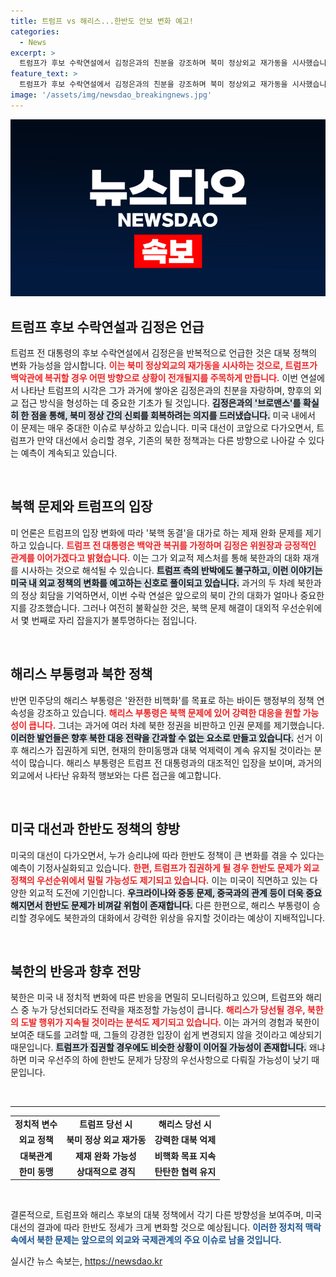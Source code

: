 ```yaml
---
title: 트럼프 vs 해리스...한반도 안보 변화 예고!
categories:
  - News
excerpt: >
  트럼프가 후보 수락연설에서 김정은과의 친분을 강조하며 북미 정상외교 재가동을 시사했습니다. 반면 해리스는 바이든 행정부의 대북 정책을 이어갈 것으로 보이는데, 대선 결과에 따라 한반도 정책이 크게 달라질 가능성이 주목받고 있습니다.
feature_text: >
  트럼프가 후보 수락연설에서 김정은과의 친분을 강조하며 북미 정상외교 재가동을 시사했습니다. 반면 해리스는 바이든 행정부의 대북 정책을 이어갈 것으로 보이는데, 대선 결과에 따라 한반도 정책이 크게 달라질 가능성이 주목받고 있습니다.
image: '/assets/img/newsdao_breakingnews.jpg'
---
```


<p><img src="/assets/img/newsdao_breakingnews.jpg" alt="implanttips 속보" /></p>

<h2 data-ke-size="size26">트럼프 후보 수락연설과 김정은 언급</h2>

<p data-ke-size="size16">트럼프 전 대통령의 후보 수락연설에서 김정은을 반복적으로 언급한 것은 대북 정책의 변화 가능성을 암시합니다. <b><span style="color: #ee2323;">이는 북미 정상외교의 재가동을 시사하는 것으로, 트럼프가 백악관에 복귀할 경우 어떤 방향으로 상황이 전개될지를 주목하게 만듭니다.</span></b> 이번 연설에서 나타난 트럼프의 시각은 그가 과거에 쌓아온 김정은과의 친분을 자랑하며, 향후의 외교 접근 방식을 형성하는 데 중요한 기초가 될 것입니다. <b><span style="background-color: #21538527;">김정은과의 '브로맨스'를 확실히 한 점을 통해, 북미 정상 간의 신뢰를 회복하려는 의지를 드러냈습니다.</span></b> 미국 내에서 이 문제는 매우 중대한 이슈로 부상하고 있습니다. 미국 대선이 코앞으로 다가오면서, 트럼프가 만약 대선에서 승리할 경우, 기존의 북한 정책과는 다른 방향으로 나아갈 수 있다는 예측이 계속되고 있습니다.</p>

<p data-ke-size="size16">&nbsp;</p>

<h2 data-ke-size="size26">북핵 문제와 트럼프의 입장</h2>

<p data-ke-size="size16">미 언론은 트럼프의 입장 변화에 따라 '북핵 동결'을 대가로 하는 제재 완화 문제를 제기하고 있습니다. <b><span style="color: #ee2323;">트럼프 전 대통령은 백악관 복귀를 가정하며 김정은 위원장과 긍정적인 관계를 이어가겠다고 밝혔습니다.</span></b> 이는 그가 외교적 제스처를 통해 북한과의 대화 재개를 시사하는 것으로 해석될 수 있습니다. <b><span style="background-color: #21538527;">트럼프 측의 반박에도 불구하고, 이런 이야기는 미국 내 외교 정책의 변화를 예고하는 신호로 풀이되고 있습니다.</span></b> 과거의 두 차례 북한과의 정상 회담을 기억하면서, 이번 수락 연설은 앞으로의 북미 간의 대화가 얼마나 중요한지를 강조했습니다. 그러나 여전히 불확실한 것은, 북핵 문제 해결이 대외적 우선순위에서 몇 번째로 자리 잡을지가 불투명하다는 점입니다.</p>

<p data-ke-size="size16">&nbsp;</p>

<h2 data-ke-size="size26">해리스 부통령과 북한 정책</h2>

<p data-ke-size="size16">반면 민주당의 해리스 부통령은 '완전한 비핵화'를 목표로 하는 바이든 행정부의 정책 연속성을 강조하고 있습니다. <b><span style="color: #ee2323;">해리스 부통령은 북핵 문제에 있어 강력한 대응을 원할 가능성이 큽니다.</span></b> 그녀는 과거에 여러 차례 북한 정권을 비판하고 인권 문제를 제기했습니다. <b><span style="background-color: #21538527;">이러한 발언들은 향후 북한 대응 전략을 간과할 수 없는 요소로 만들고 있습니다.</span></b> 선거 이후 해리스가 집권하게 되면, 현재의 한미동맹과 대북 억제력이 계속 유지될 것이라는 분석이 많습니다. 해리스 부통령은 트럼프 전 대통령과의 대조적인 입장을 보이며, 과거의 외교에서 나타난 유화적 행보와는 다른 접근을 예고합니다.</p>

<p data-ke-size="size16">&nbsp;</p>

<h2 data-ke-size="size26">미국 대선과 한반도 정책의 향방</h2>

<p data-ke-size="size16">미국의 대선이 다가오면서, 누가 승리냐에 따라 한반도 정책이 큰 변화를 겪을 수 있다는 예측이 기정사실화되고 있습니다. <b><span style="color: #ee2323;">한편, 트럼프가 집권하게 될 경우 한반도 문제가 외교 정책의 우선순위에서 밀릴 가능성도 제기되고 있습니다.</span></b> 이는 미국이 직면하고 있는 다양한 외교적 도전에 기인합니다. <b><span style="background-color: #21538527;">우크라이나와 중동 문제, 중국과의 관계 등이 더욱 중요해지면서 한반도 문제가 비껴갈 위험이 존재합니다.</span></b> 다른 한편으로, 해리스 부통령이 승리할 경우에도 북한과의 대화에서 강력한 위상을 유지할 것이라는 예상이 지배적입니다.</p>

<p data-ke-size="size16">&nbsp;</p>

<h2 data-ke-size="size26">북한의 반응과 향후 전망</h2>

<p data-ke-size="size16">북한은 미국 내 정치적 변화에 따른 반응을 면밀히 모니터링하고 있으며, 트럼프와 해리스 중 누가 당선되더라도 전략을 재조정할 가능성이 큽니다. <b><span style="color: #ee2323;">해리스가 당선될 경우, 북한의 도발 행위가 지속될 것이라는 분석도 제기되고 있습니다.</span></b> 이는 과거의 경험과 북한이 보여준 태도를 고려할 때, 그들의 강경한 입장이 쉽게 변경되지 않을 것이라고 예상되기 때문입니다. <b><span style="background-color: #21538527;">트럼프가 집권할 경우에도 비슷한 상황이 이어질 가능성이 존재합니다.</span></b> 왜냐하면 미국 우선주의 하에 한반도 문제가 당장의 우선사항으로 다뤄질 가능성이 낮기 때문입니다.</p>

<p data-ke-size="size16">&nbsp;</p>

<hr>

<table style="width: 100%; border-collapse: collapse;">
<tr>
<td style="text-align: center; height: 17px;"><b>정치적 변수</b></td>
<td style="text-align: center; height: 17px;"><b>트럼프 당선 시</b></td>
<td style="text-align: center; height: 17px;"><b>해리스 당선 시</b></td>
</tr>
<tr>
<td style="text-align: center; height: 17px;"><b>외교 정책</b></td>
<td style="text-align: center; height: 17px;"><b>북미 정상 외교 재가동</b></td>
<td style="text-align: center; height: 17px;"><b>강력한 대북 억제</b></td>
</tr>
<tr>
<td style="text-align: center; height: 17px;"><b>대북관계</b></td>
<td style="text-align: center; height: 17px;"><b>제재 완화 가능성</b></td>
<td style="text-align: center; height: 17px;"><b>비핵화 목표 지속</b></td>
</tr>
<tr>
<td style="text-align: center; height: 17px;"><b>한미 동맹</b></td>
<td style="text-align: center; height: 17px;"><b>상대적으로 경직</b></td>
<td style="text-align: center; height: 17px;"><b>탄탄한 협력 유지</b></td>
</tr>
</table>

<p data-ke-size="size16">&nbsp;</p>

<p data-ke-size="size16">결론적으로, 트럼프와 해리스 후보의 대북 정책에서 각기 다른 방향성을 보여주며, 미국 대선의 결과에 따라 한반도 정세가 크게 변화할 것으로 예상됩니다. <b><span style="color: #1a5490;">이러한 정치적 맥락 속에서 북한 문제는 앞으로의 외교와 국제관계의 주요 이슈로 남을 것입니다.</span></b></p>
실시간 뉴스 속보는, <a href="https://newsdao.kr" rel="dofollow">https://newsdao.kr</a>


